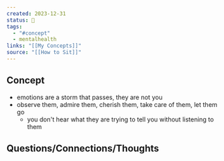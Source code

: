 ```yaml
---
created: 2023-12-31
status: 🔴
tags:
  - "#concept"
  - mentalhealth
links: "[[My Concepts]]"
source: "[[How to Sit]]"
---
```

## Concept
- emotions are a storm that passes, they are not you 
- observe them, admire them, cherish them, take care of them, let them go
	- you don't hear what they are trying to tell you without listening to them

## Questions/Connections/Thoughts